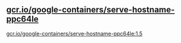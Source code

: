 
[gcr.io/google-containers/serve-hostname-ppc64le](https://hub.docker.com/r/anjia0532/google-containers.serve-hostname-ppc64le/tags/)
-----


[gcr.io/google-containers/serve-hostname-ppc64le:1.5](https://hub.docker.com/r/anjia0532/google-containers.serve-hostname-ppc64le/tags/)


